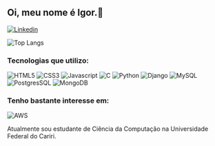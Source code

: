 
## Oi, meu nome é Igor.🙂

[![Linkedin](https://img.shields.io/badge/LinkedIn-0077B5?style=for-the-badge&logo=linkedin&logoColor=white)](https://www.linkedin.com/in/igor-torquato-0b2b12149/)
<!--- [![Gmail](https://img.shields.io/badge/Gmail-D14836?style=for-the-badge&logo=gmail&logoColor=white)](igor.torquato.20@gmail.com)-->

![Top Langs](https://github-readme-stats.vercel.app/api/top-langs/?username=IgorTorquatto&layout=compact)

### Tecnologias que utilizo:

<img  src="https://img.shields.io/badge/HTML-239120?style=for-the-badge&logo=html5&logoColor=white" alt="HTML5"/>

<img  src="https://img.shields.io/badge/CSS-239120?&style=for-the-badge&logo=css3&logoColor=white" alt="CSS3"/>

<img  src="https://img.shields.io/badge/JavaScript-F7DF1E?style=for-the-badge&logo=javascript&logoColor=black" alt="Javascript"/>

<img src="https://img.shields.io/badge/C-00599C?style=for-the-badge&logo=c&logoColor=white" alt="C"/>

<img src="https://img.shields.io/badge/Python-14354C?style=for-the-badge&logo=python&logoColor=white" alt="Python"/>

<img src="https://img.shields.io/badge/Django-092E20?style=for-the-badge&logo=django&logoColor=white" alt="Django"/>

[comment]: <img  src="https://img.shields.io/badge/Node.js-43853D?style=for-the-badge&logo=node.js&logoColor=white" alt="Node.js"/>

[comment]: <img  src="https://img.shields.io/badge/TypeScript-007ACC?style=for-the-badge&logo=typescript&logoColor=white" alt="Typescript"/>

<img  src="https://img.shields.io/badge/MySQL-00000F?style=for-the-badge&logo=mysql&logoColor=white" alt="MySQL"/>

<img  src="https://img.shields.io/badge/PostgreSQL-316192?style=for-the-badge&logo=postgresql&logoColor=white" alt="PostgresSQL"/>

<img  src="https://img.shields.io/badge/MongoDB-4EA94B?style=for-the-badge&logo=mongodb&logoColor=white" alt="MongoDB"/>

[comment]: <img  src="https://img.shields.io/badge/Bootstrap-563D7C?style=for-the-badge&logo=bootstrap&logoColor=white" alt="Bootstrap"/>

[comment]: <img  src="https://img.shields.io/badge/React-20232A?style=for-the-badge&logo=react&logoColor=61DAFB" alt="React"/>

[comment]: <img  src="https://img.shields.io/badge/jQuery-0769AD?style=for-the-badge&logo=jquery&logoColor=white" alt="Jquery"/>

### Tenho bastante interesse em:

<img  src="https://img.shields.io/badge/Amazon_AWS-232F3E?style=for-the-badge&logo=amazon-aws&logoColor=white" alt="AWS"/>

Atualmente sou estudante de Ciência da Computação na Universidade Federal do Cariri.

